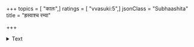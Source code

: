 +++
topics = [ "कालः",]
ratings = [ "vvasuki:5",]
jsonClass = "Subhaashita"
title = "ह्रस्वाश्च रम्या"

+++

<details><summary>Text</summary>

ह्रस्वाश्च रम्या दिवसा हि बाल्ये वर्षाणि मन्दानि तदा स्म भान्ति  
व्यस्ताश्च दीर्घाश्च त एव जाता वर्षाणि शीघ्राणि कथं वहन्ति ॥
</details>
